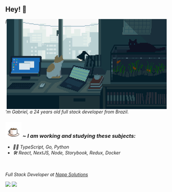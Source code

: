 <h2>Hey! 👋 </h2>

<img width="500px" align="right" src="https://github.com/dias-oblivion/dias-oblivion/blob/main/wallpaper.gif"/>

<p><em>I'm Gabriel, a 24 years old full stack developer from Brazil.</p>

### <img width="50px" marginTop="10rem" src="https://github.com/dias-oblivion/dias-oblivion/blob/main/coffe_animation.gif"/> ~ I am working and studying these subjects:

<ul>
      <li>👨‍💻 TypeScript, Go, Python</li>
      <li> 🛠 React, NextJS, Node, Storybook, Redux, Docker</li>
</ul>

<br>

<div align="left">
<p><em>Full Stack Developer at </em><a href="https://nappsolutions.com.br">Napp Solutions</a></p>

<a href="https://www.linkedin.com/in/gabriel-dias-dev/" target="_blank"><img src="https://img.shields.io/badge/-LinkedIn-%230077B5?style=for-the-badge&logo=linkedin&logoColor=white" target="_blank"></a>
<a href="https://www.instagram.com/dias_oblivion/" target="_blank"><img src="https://img.shields.io/badge/-Instagram-%23E4405F?style=for-the-badge&logo=instagram&logoColor=white" target="_blank"></a>
<br>


